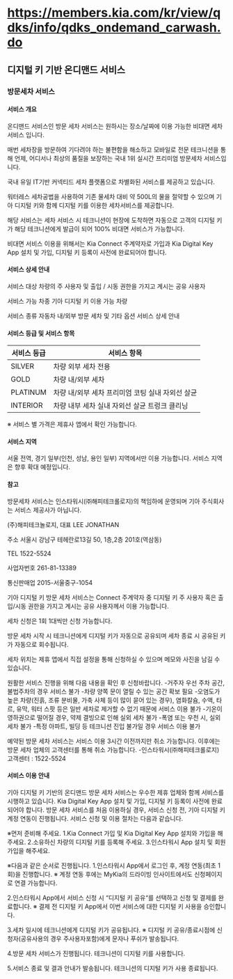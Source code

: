 # https://members.kia.com/kr/view/qdks/info/qdks_ondemand_carwash.do

## 디지털 키 기반 온디맨드 서비스

### 방문세차 서비스

#### 서비스 개요

온디맨드 서비스인 방문 세차 서비스는 원하시는 장소/날짜에 이용 가능한 비대면 세차 서비스 입니다.

매번 세차장을 방문하여 기다려야 하는 불편함을 해소하고 모바일로 전문 테크니션을 통해 언제, 어디서나 최상의 품질을 보장하는 국내 1위 실시간 프리미엄 방문세차 서비스입니다.

국내 유일 IT기반 커넥티드 세차 플랫폼으로 차별화된 서비스를 제공하고 있습니다.

워터레스 세차공법을 사용하여 기존 물세차 대비 약 500L의 물을 절약할 수 있으며 기아 디지털 키와 함께 디지털 키를 이용한 세차서비스를 제공합니다.

해당 서비스는 세차 서비스 시 테크니션이 현장에 도착하면 자동으로 고객의 디지털 키가 해당 테크니션에게 발급이 되어 100% 비대면 서비스가 가능합니다.

비대면 서비스 이용을 위해서는 Kia Connect 주계약자로 가입과 Kia Digital Key App 설치 및 가입, 디지털 키 등록이 사전에 완료되어야 합니다.

#### 서비스 상세 안내

서비스 대상 
차량의 주 사용자 및 출입 / 시동 권한을 가지고 계시는 공유 사용자

서비스 가능 차종
기아 디지털 키 이용 가능 차량

서비스 종류
자동차 내/외부 방문 세차 및 기타 옵션
서비스 상세 안내

#### 서비스 등급 및 서비스 항목

| 서비스 등급 | 서비스 항목         |
|------------|---------------------|
| SILVER     | 차량 외부 세차 전용  |
| GOLD       | 차량 내/외부 세차    |
| PLATINUM   | 차량 내/외부 세차  프리미엄 코팅  실내 자외선 살균 |
| INTERIOR   | 차량 내부 세차  실내 자외선 살균  트렁크 클리닝    |

※ 서비스 별 가격은 제휴사 앱에서 확인 가능합니다.

#### 서비스 지역

서울 전역, 경기 일부(인천, 성남, 용인 일부) 지역에서만 이용 가능합니다.
서비스 지역은 향후 확대 예정입니다.

#### 참고

방문세차 서비스는 인스타워시(㈜해피테크롤로지)의 책임하에 운영되며 기아 주식회사는 서비스 제공사가 아닙니다.

(주)해피테크놀로지, 대표
LEE JONATHAN

주소
서울시 강남구 테헤란로13길 50, 1층,2층 201호(역삼동)

TEL
1522-5524

사업자번호
261-81-13389

통신판매업
2015-서울중구-1054

기아 디지털 키 방문 세차 서비스는 Connect 주계약자 중 디지털 키 주 사용자 혹은 출입/시동 권한을 가지고 계시는 공유 사용자께서 이용 가능합니다.

세차 신청은 1회 1대씩만 신청 가능합니다.

방문 세차 시작 시 테크니션에게 디지털 키가 자동으로 공유되며 세차 종료 시 공유된 키가 자동으로 회수됩니다.

세차 위치는 제휴 앱에서 직접 설정을 통해 신청하실 수 있으며 메모와 사진을 남길 수 있습니다.

원활한 서비스 진행을 위해 다음 내용을 확인 후 신청바랍니다.
-거주자 우선 주차 공간, 불법주차의 경우 서비스 불가
-차량 양쪽 문이 열릴 수 있는 공간 확보 필요
-오염도가 높은 차량(진흙, 조류 분비물, 가축 사체 등이 많이 묻어 있는 경우), 염화칼슘, 수액, 타르, 유막, 워터 스팟 등은 일반 세차로 제거할 수 없기 때문에 서비스 이용 불가
-기온이 영하권으로 떨어질 경우, 약제 결빙으로 인해 실외 세차 불가
-폭염 또는 우천 시, 실외 세차 불가
-특정 아파트, 빌딩 등 테크니션 진입 불가일 경우 서비스 이용 불가

예약된 방문 세차 서비스는 서비스 이용 3시간 이전까지만 취소 가능합니다. 이후에는 방문 세차 업체의 고객센터를 통해 취소 가능합니다. 
-인스타워시(㈜해피테크롤로지) 고객센터 : 1522-5524

#### 서비스 이용 안내

기아 디지털 키 기반의 온디맨드 방문 세차 서비스는 우수한 제휴 업체와 함께 서비스를 시행하고 있습니다.
Kia Digital Key App 설치 및 가입, 디지털 키 등록이 사전에 완료되어야 합니다.
방문 세차 서비스를 처음 이용하실 경우, 서비스 신청 전, 기아 디지털 키 계정 연동이 진행됩니다.
서비스 신청 및 이용 절차는 다음과 같습니다.

※먼저 준비해 주세요.
1.Kia Connect 가입 및 Kia Digital Key App 설치와 가입을 해주세요.
2.소유하신 차량의 디지털 키를 등록해 주세요.
3.인스타워시 App 설치 및 회원가입을 해주세요.


※다음과 같은 순서로 진행됩니다.
1.인스타워시 App에서 로그인 후, 계정 연동(최초 1회)을 진행합니다.
※ 계정 연동 후에는 MyKia의 드라이빙 인사이트에서도 신청페이지로 연결 가능합니다.

2.인스타워시 App에서 서비스 신청 시 “디지털 키 공유“를 선택하고 신청 및 결제를 완료합니다.
※ 결제 전 디지털 키 App에서 이번 서비스에 대한 디지털 키 사용을 승인합니다.

3.세차 일시에 테크니션에게 디지털 키가 공유됩니다.
※ 디지털 키 공유/종료시점에 신청자(공유사용의 경우 주사용자포함)에게 문자나 푸쉬가 발송됩니다.

4.방문 세차 서비스가 진행됩니다.
테크니션이 디지털 키를 사용합니다.

5.서비스 종료 및 결과 안내가 발송됩니다.
테크니션의 디지털 키가 사용 종료됩니다.